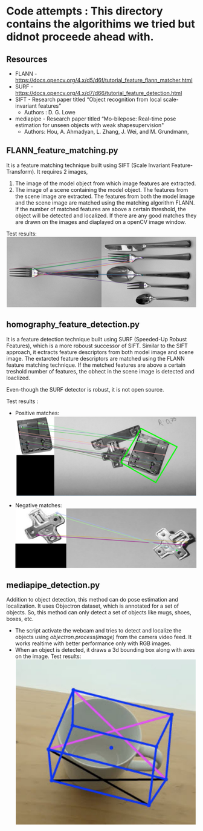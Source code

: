 # Code attempts : This directory contains the algorithims we tried but didnot proceede ahead with.

## Resources 
- FLANN - https://docs.opencv.org/4.x/d5/d6f/tutorial_feature_flann_matcher.html
- SURF - https://docs.opencv.org/4.x/d7/d66/tutorial_feature_detection.html
- SIFT - Research paper titled “Object recognition from local scale-invariant features”
    - Authors : D. G. Lowe
- mediapipe - Research paper titled “Mo-bilepose: Real-time pose estimation for unseen objects with weak shapesupervision"
    - Authors: Hou, A. Ahmadyan, L. Zhang, J. Wei, and M. Grundmann,  


## FLANN_feature_matching.py

It is a feature matching technique built using SIFT (Scale Invariant Feature-Transform). It requires 2 images, 
1. The image of the model object from which image features are extracted.
2. The image of a scene containing the model object. The features from the scene image are extracted.
The features from both the model image and the scene image are matched using the matching algorithm FLANN. If the number of matched features are above a certain threshold, the object will be detected and localized. If there are any good matches they are drawn on the images and diaplayed on a openCV image window.

Test results: 
![image-5.png](./docs/image-5.png)

## homography_feature_detection.py

It is a feature detection technique built using SURF (Speeded-Up Robust Features), which is a more roboust successor of SIFT.
Similar to the SIFT approach, it ectracts feature descriptors from both model image and scene image. The extarcted feature descriptors are matched using the FLANN feature matching technique. If the metched features are above a certain treshold number of features, the obhect in the scene image is detected and loaclized.

Even-though the SURF detector is robust, it is not open source.

Test results : 
- Positive matches:
![image-3.png](./docs/image-3.png)

- Negative matches: 
![image-4.png](./docs/image-4.png)


## mediapipe_detection.py

Addition to object detection, this method can do pose estimation and localization. It uses Objectron dataset, which is annotated for a set of objects. So, this method can only detect a set of objects like mugs, shoes, boxes, etc.
- The script activate the webcam and tries to detect and localize the objects using *objectron.process(image)* from the camera video feed. It works realtime with better performance only with RGB images. 
- When an object is detected, it draws a 3d bounding box along with axes on the image.
Test results:
![image-2.png](./image-2.png)
